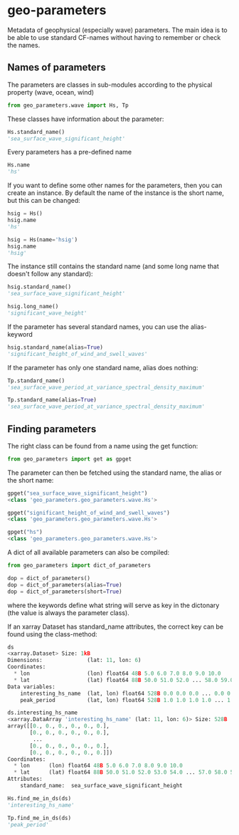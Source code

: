 # geo-parameters
Metadata of geophysical (especially wave) parameters. The main idea is to be able to use standard CF-names without having to remember or check the names.

## Names of parameters

The parameters are classes in sub-modules according to the physical property (wave, ocean, wind)

```python
from geo_parameters.wave import Hs, Tp
```

These classes have information about the parameter:

```python
Hs.standard_name()
'sea_surface_wave_significant_height'
```
Every parameters has a pre-defined name

```python
Hs.name
'hs'
```
If you want to define some other names for the parameters, then you can create an instance. By default the name of the instance is the short name, but this can be changed:

```python
hsig = Hs()
hsig.name
'hs'

hsig = Hs(name='hsig')
hsig.name
'hsig'
```


The instance still contains the standard name (and some long name that doesn't follow any standard):

```python
hsig.standard_name() 
'sea_surface_wave_significant_height'

hsig.long_name() 
'significant_wave_height'
```

If the parameter has several standard names, you can use the alias-keyword

```python
hsig.standard_name(alias=True) 
'significant_height_of_wind_and_swell_waves'
```

If the parameter has only one standard name, alias does nothing:

```python
Tp.standard_name()
'sea_surface_wave_period_at_variance_spectral_density_maximum'

Tp.standard_name(alias=True)
'sea_surface_wave_period_at_variance_spectral_density_maximum'
```

## Finding parameters

The right class can be found from a name using the get function:

```python
from geo_parameters import get as gpget
```

The parameter can then be fetched using the standard name, the alias or the short name:

```python
gpget("sea_surface_wave_significant_height")
<class 'geo_parameters.geo_parameters.wave.Hs'>

gpget("significant_height_of_wind_and_swell_waves")
<class 'geo_parameters.geo_parameters.wave.Hs'>

gpget("hs")
<class 'geo_parameters.geo_parameters.wave.Hs'>
```

A dict of all available parameters can also be compiled:

```python
from geo_parameters import dict_of_parameters
```

```python
dop = dict_of_parameters()
dop = dict_of_parameters(alias=True)
dop = dict_of_parameters(short=True)
```

where the keywords define what string will serve as key in the dictonary (the value is always the parameter class).

If an xarray Dataset has standard_name attributes, the correct key can be found using the class-method:

```python
ds
<xarray.Dataset> Size: 1kB
Dimensions:              (lat: 11, lon: 6)
Coordinates:
  * lon                  (lon) float64 48B 5.0 6.0 7.0 8.0 9.0 10.0
  * lat                  (lat) float64 88B 50.0 51.0 52.0 ... 58.0 59.0 60.0
Data variables:
    interesting_hs_name  (lat, lon) float64 528B 0.0 0.0 0.0 ... 0.0 0.0 0.0
    peak_period          (lat, lon) float64 528B 1.0 1.0 1.0 1.0 ... 1.0 1.0 1.0
```
```python
ds.interesting_hs_name
<xarray.DataArray 'interesting_hs_name' (lat: 11, lon: 6)> Size: 528B
array([[0., 0., 0., 0., 0., 0.],
       [0., 0., 0., 0., 0., 0.],
        ...
       [0., 0., 0., 0., 0., 0.],
       [0., 0., 0., 0., 0., 0.]])
Coordinates:
  * lon      (lon) float64 48B 5.0 6.0 7.0 8.0 9.0 10.0
  * lat      (lat) float64 88B 50.0 51.0 52.0 53.0 54.0 ... 57.0 58.0 59.0 60.0
Attributes:
    standard_name:  sea_surface_wave_significant_height
```

```python
Hs.find_me_in_ds(ds)
'interesting_hs_name'

Tp.find_me_in_ds(ds)
'peak_period'
```

